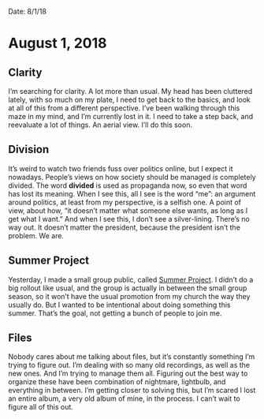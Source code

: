 Date: 8/1/18

# August 1, 2018

## Clarity

I’m searching for clarity. A lot more than usual. My head has been cluttered lately, with so much on my plate, I need to get back to the basics, and look at all of this from a different perspective. I’ve been walking through this maze in my mind, and I’m currently lost in it. I need to take a step back, and reevaluate a lot of things. An aerial view. I’ll do this soon.

## Division

It’s weird to watch two friends fuss over politics online, but I expect it nowadays. People’s views on how society should be managed *is* completely divided. The word **divided** is used as propaganda now, so even that word has lost its meaning. When I see this, all I see is the word “me”: an argument around politics, at least from my perspective, is a selfish one. A point of view, about how, “it doesn’t matter what someone else wants, as long as I get what I want.” And when I see this, I don’t see a silver-lining. There’s no way out. It doesn’t matter the president, because the president isn’t the problem. We are.

## Summer Project

Yesterday, I made a small group public, called [Summer Project](/summer). I didn’t do a big rollout like usual, and the group is actually in between the small group season, so it won’t have the usual promotion from my church the way they usually do. But I wanted to be intentional about doing something this summer. That’s the goal, not getting a bunch of people to join me. 

## Files

Nobody cares about me talking about files, but it’s constantly something I’m trying to figure out. I’m dealing with so many old recordings, as well as the new ones. And I’m trying to manage them all. Figuring out the best way to organize these have been combination of nightmare, lightbulb, and everything in between. I’m getting closer to solving this, but I’m scared I lost an entire album, a very old album of mine, in the process. I can’t wait to figure all of this out.
